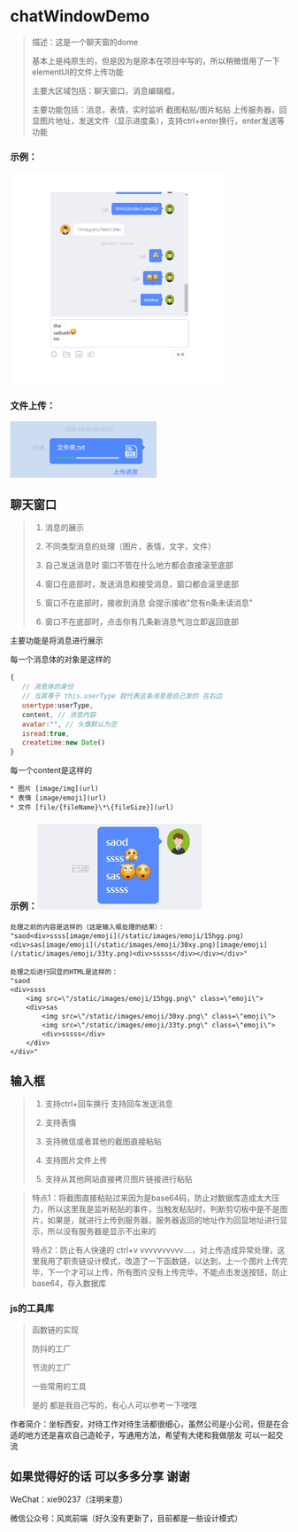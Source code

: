 # chatWindowDemo

> 描述：这是一个聊天窗的dome
>
> 基本上是纯原生的，但是因为是原本在项目中写的，所以稍微借用了一下 elementUI的文件上传功能
>
> 主要大区域包括：聊天窗口，消息编辑框，
>
> 主要功能包括：消息，表情，实时监听 截图粘贴/图片粘贴 上传服务器，回显图片地址，发送文件（显示进度条），支持ctrl+enter换行，enter发送等功能

### 示例：

<img src="static/resource/view.png" style="zoom:50%;" />

### 文件上传：

<img src="static/resource/fileUpload.png" style="zoom:100%;" />

## 聊天窗口

> 1. 消息的展示
>
> 2. 不同类型消息的处理（图片，表情，文字，文件）
>
> 3. 自己发送消息时 窗口不管在什么地方都会直接滚至底部
>
> 4. 窗口在底部时，发送消息和接受消息，窗口都会滚至底部
> 5. 窗口不在底部时，接收到消息  会提示接收"您有n条未读消息"
> 6. 窗口不在底部时，点击你有几条新消息气泡立即返回底部

主要功能是将消息进行展示

每一个消息体的对象是这样的

```javascript
{
   // 消息体的身份  
   // 当其等于 this.userType 就代表这条消息是自己发的 在右边
   usertype:userType, 
   content, // 消息内容
   avatar:"", // 头像默认为空
   isread:true,
   createtime:new Date()
}
```

每一个content是这样的

```
* 图片 [image/img](url)
* 表情 [image/emoji](url)
* 文件 [file/{fileName}\*\{fileSize}](url)
```

### 示例：<img src="static/resource/s1.png" style="zoom:100%;" />

```
处理之前的内容是这样的（这是输入框处理的结果）：
"saod<div>ssss[image/emoji](/static/images/emoji/15hgg.png)<div>sas[image/emoji](/static/images/emoji/30xy.png)[image/emoji](/static/images/emoji/33ty.png)<div>sssss</div></div></div>"

处理之后进行回显的HTML是这样的：
"saod
<div>ssss
    <img src=\"/static/images/emoji/15hgg.png\" class=\"emoji\">
    <div>sas
        <img src=\"/static/images/emoji/30xy.png\" class=\"emoji\">
        <img src=\"/static/images/emoji/33ty.png\" class=\"emoji\">
        <div>sssss</div>
    </div>
</div>"

```

## 输入框

> 1. 支持ctrl+回车换行 支持回车发送消息
>
> 2. 支持表情
>
> 3. 支持微信或者其他的截图直接粘贴
>
> 4. 支持图片文件上传
>
> 5. 支持从其他网站直接拷贝图片链接进行粘贴

> 特点1：将截图直接粘贴过来因为是base64码，防止对数据库造成太大压力，所以这里我是监听粘贴的事件，当触发粘贴时，判断剪切板中是不是图片，如果是，就进行上传到服务器，服务器返回的地址作为回显地址进行显示，所以没有服务器是显示不出来的
>
> 特点2：防止有人快速的 ctrl+v vvvvvvvvvv....，对上传造成异常处理，这里我用了职责链设计模式，改造了一下函数链，以达到，上一个图片上传完毕，下一个才可以上传，所有图片没有上传完毕，不能点击发送按钮，防止base64，存入数据库

### js的工具库

> 函数链的实现
>
> 防抖的工厂
>
> 节流的工厂
>
> 一些常用的工具
>
> 是的  都是我自己写的，有心人可以参考一下嘿嘿

作者简介：坐标西安，对待工作对待生活都很细心，虽然公司是小公司，但是在合适的地方还是喜欢自己造轮子，写通用方法，希望有大佬和我做朋友 可以一起交流

## 如果觉得好的话  可以多多分享 谢谢

WeChat：xie90237（注明来意）

微信公众号：风岚前端（好久没有更新了，目前都是一些设计模式）